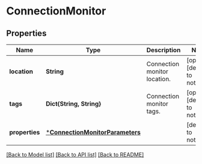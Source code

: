 # ConnectionMonitor


## Properties
Name | Type | Description | Notes
------------ | ------------- | ------------- | -------------
**location** | **String** | Connection monitor location. | [optional] [default to nothing]
**tags** | **Dict{String, String}** | Connection monitor tags. | [optional] [default to nothing]
**properties** | [***ConnectionMonitorParameters**](ConnectionMonitorParameters.md) |  | [default to nothing]


[[Back to Model list]](../README.md#models) [[Back to API list]](../README.md#api-endpoints) [[Back to README]](../README.md)


